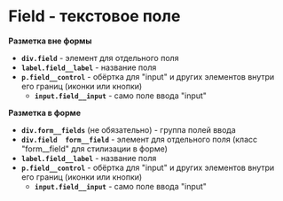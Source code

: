 # Field - текстовое поле

**Разметка вне формы**
- **`div.field`** - элемент для отдельного поля
- **`label.field__label`** - название поля
- **`p.field__control`** - обёртка для "input" и других элементов внутри его границ (иконки или кнопки)
  - **`input.field__input`** - само поле ввода "input"

**Разметка в форме**
- **`div.form__fields`** (не обязательно) - группа полей ввода
- **`div.field  form__field`** - элемент для отдельного поля (класс "form__field" для стилизации в форме)
- **`label.field__label`** - название поля
- **`p.field__control`** - обёртка для "input" и других элементов внутри его границ (иконки или кнопки)
  - **`input.field__input`** - само поле ввода "input"